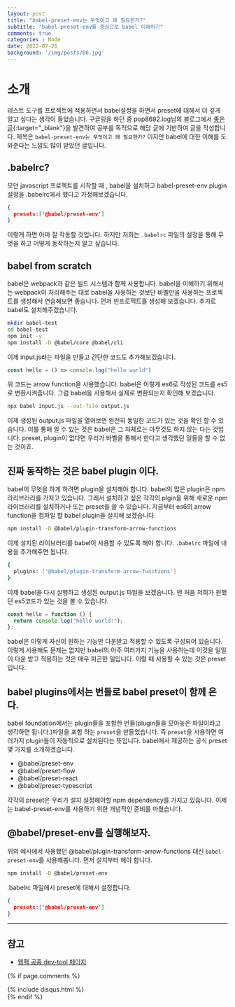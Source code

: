 ```yaml
---
layout: post
title: "babel-preset-env는 무엇이고 왜 필요한가?"
subtitle: "babel-preset-env를 중심으로 babel 이해하기"
comments: true
categories : Node
date: 2022-07-26
background: '/img/posts/06.jpg'
---
```


# 소개
테스트 도구를 프로젝트에 적용하면서 babel설정을 하면서 preset에 대해서 더 깊게 알고 싶다는 생각이 들었습니다.
구글링을 하던 중 pop8692.log님의 블로그에서 [좋은 글](){:target="_blank"}을 발견하여 공부를 목적으로 해당 글에 기반하여 글을 작성합니다.
제목은 `babel-preset-env는 무엇이고 왜 필요한가?` 이지만 babel에 대한 이해를 도와준다는 느낌도 많이 받았던 글입니다.

## .babelrc?
모던 javascript 프로젝트를 시작할 때 , babel을 설치하고 babel-preset-env plugin 설정을 .babelrc에서 했다고 가정해보겠습니다.
```json
{
  presets:['@babel/preset-env']
}
```
이렇게 하면 아마 잘 작동할 것입니다. 하지만 저희는 `.babelrc` 파일의 설정을 통해 무엇을 하고 어떻게 동작하는지 알고 싶습니다.

## babel from scratch
babel은 webpack과 같은 빌드 시스템과 함께 사용합니다.
babel을 이해하기 위해서는 webpack이 처리해주는 대로 babel을 사용하는 것보단 바벨만을 사용하는 프로젝트를 생성해서 연습해보면 좋습니다.
먼저 빈프로젝트를 생성해 보겠습니다. 추가로 babel도 설치해주겠습니다.

```sh
mkdir babel-test
cd babel-test
npm init -y
npm install -D @babel/core @babel/cli
```

이제 input.js라는 파일을 만들고 간단한 코드도 추가해보겠습니다.

```javascript
const hello = () => console.log("hello world")
```

위 코드는 arrow function을 사용했습니다.
babel은 이렇게 es6로 작성된 코드를 es5로 변환시켜줍니다.
그럼 babel을 사용해서 실제로 변환되는지 확인해 보겠습니다.

```sh
npx babel input.js --out-file output.js
```

이제 생성된 output.js 파일을 열어보면 완전히 동일한 코드가 있는 것을 확인 할 수 있습니다.
이를 통해 알 수 있는 것은 babel은 그 자체로는 아무것도 하지 않는 다는 것입니다.
preset, plugin이 없다면 우리가 바벨을 통해서 한다고 생각했던 일들을 할 수 없는 것이죠.

## 진짜 동작하는 것은 babel plugin 이다.
babel이 무엇을 하게 하려면 plugin을 설치해야 합니다.
babel의 많은 plugin은 npm 라리브러리를 가지고 있습니다.
그래서 설치하고 싶은 각각의 plgin을 위해 새로운 npm 라이브러리를 설치하거나 또는 preset을 쓸 수 있습니다.
지금부터 es6의 arrow function을 컴파일 할 babel plugin을 설치해 보겠습니다.

```sh
npm install -D @babel/plugin-transform-arrow-functions
```

이제 설치된 라이브러리를 babel이 사용할 수 있도록 해야 합니다.
`.babelrc` 파일에 내용을 추가해주면 됩니다.

```sh
{
  plugins: ['@babel/plugin-transform-arrow-functions']
}
```

이제 babel을 다시 실행하고 생성된 output.js 파일을 보겠습니다. 맨 처음 저희가 원했던 es5코드가 있는 것을 볼 수 있습니다.
```javascript
const hello = function () {
  return console.log("hello world!");
};
```

babel은 이렇게 자신이 원하는 기능만 다운받고 적용할 수 있도록 구성되어 있습니다.
이렇게 사용해도 문제는 없지만 babel의 아주 여러가지 기능을 사용하는데 이것을 일일이 다운 받고 적용하는 것은 매우 피곤한 일입니다.
이럴 때 사용할 수 있는 것은 preset입니다.

## babel plugins에서는 번들로 babel preset이 함께 온다.
babel foundation에서는 plugin들을 포함한 번들(plugin들을 모아놓은 파일이라고 생각하면 됩니다.)파일을 포함 하는 `preset`을 만들었습니다.
즉 `preset`을 사용하면 여러가지 plugin들이 자동적으로 설치된다는 뜻입니다.
babel에서 제공하는 공식 preset 몇 가지를 소개하겠습니다.
- @babel/preset-env
- @babel/preset-flow
- @babel/preset-react
- @babel/preset-typescript

각각의 preset은 우리가 설치 설정해야할 npm dependency를 가지고 있습니다.
이제는 babel-preset-env를 사용하기 위한 개념적인 준비를 마쳤습니다.

## @babel/preset-env를 실행해보자.
위의 예시에서 사용했던 @babel/plugin-transform-arrow-functions 대신 `babel-preset-env`를 사용해봅니다.
먼저 설치부터 해야 합니다.
```sh
npm install -D @babel/preset-env
```
.babelrc 파일에서 preset에 대해서 설정합니다.
```json
{
  presets:['@babel/preset-env']
}
```

---
## 참고
- [웹팩 공홈 dev-tool 페이지](https://webpack.kr/configuration/devtool/)


{% if page.comments %}
<div id="post-disqus" class="container">
{% include disqus.html %}
</div>
{% endif %}
